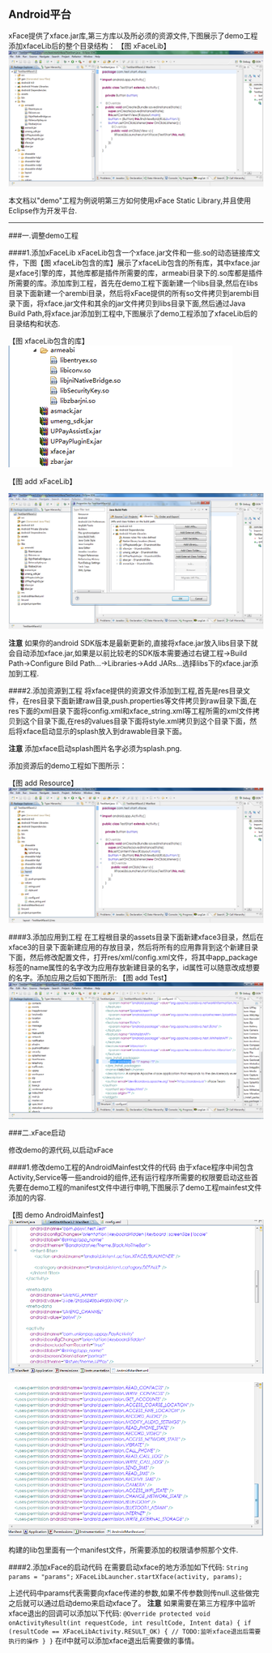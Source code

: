 ## Android平台

xFace提供了xface.jar库,第三方库以及所必须的资源文件,下图展示了demo工程添加xfaceLib后的整个目录结构：
 【图 xFaceLib】
![](image/xFaceLib.png)


本文档以"demo"工程为例说明第三方如何使用xFace Static Library,并且使用Eclipse作为开发平台.

_____

###一.调整demo工程

####1.添加xFaceLib
xFaceLib包含一个xface.jar文件和一些.so的动态链接库文件，下图【图 xfaceLib包含的库】展示了xfaceLib包含的所有库，其中xface.jar是xface引擎的库，其他库都是插件所需要的库，armeabi目录下的.so库都是插件所需要的库。添加库到工程，首先在demo工程下面新建一个libs目录,然后在libs目录下面新建一个arembi目录，然后将xFace提供的所有so文件拷贝到arembi目录下面，将xface.jar文件和其余的jar文件拷贝到libs目录下面,然后通过Java Build Path,将xface.jar添加到工程中,下图展示了demo工程添加了xfaceLib后的目录结构和状态.

【图 xfaceLib包含的库】
![](image/lib.png)

 【图 add xFaceLib】

![](image/add_xfaceLib.png)


**注意**
 如果你的android SDK版本是最新更新的,直接将xface.jar放入libs目录下就会自动添加xface.jar,如果是以前比较老的SDK版本需要通过右键工程->Build Path->Configure Bild Path...->Libraries->Add JARs...选择libs下的xface.jar添加到工程.

####2.添加资源到工程
将xface提供的资源文件添加到工程,首先是res目录文件，在res目录下面新建raw目录,push.properties等文件拷贝到raw目录下面,在res下面的xml目录下面将config.xml和xface_string.xml等工程所需的xml文件拷贝到这个目录下面,在res的values目录下面将style.xml拷贝到这个目录下面，然后将xface启动显示的splash放入到drawable目录下面。

**注意**
 添加xface启动splash图片名字必须为splash.png.

添加资源后的demo工程如下图所示：

【图 add Resource】
![](image/add_Resource.png)

####3.添加应用到工程
 在工程根目录的assets目录下面新建xface3目录，然后在xface3的目录下面新建应用的存放目录，然后将所有的应用靠背到这个新建目录下面，然后修改配置文件，打开res/xml/config.xml文件，将其中app_package标签的name属性的名字改为应用存放新建目录的名字，id属性可以随意改成想要的名字。添加应用之后如下图所示:
【图 add Test】
![](image/add_Test.png)


###二.xFace启动

修改demo的源代码,以启动xFace

####1.修改demo工程的AndroidMainfest文件的代码
由于xface程序中间包含Activity,Service等一些android的组件,还有运行程序所需要的权限要启动这些首先要在demo工程的manifest文件中进行申明,下图展示了demo工程mainfest文件添加的内容.

【图 demo AndroidMainfest】
![](image/manifest.png)

![](image/permission.png)

构建的lib包里面有一个manifest文件，所需要添加的权限请参照那个文件.

####2.添加xFace的启动代码
在需要启动xface的地方添加如下代码:
    `String params = "params";`
    `XFaceLibLauncher.startXface(activity, params);`

上述代码中params代表需要向xface传递的参数,如果不传参数则传null.这些做完之后就可以通过启动demo来启动xface了。
**注意**
 如果需要在第三方程序中监听xface退出的回调可以添加以下代码:
    `@Override
	protected void onActivityResult(int requestCode, int resultCode, Intent data) {
		if (resultCode == XFaceLibActivity.RESULT_OK) {
			// TODO:监听xface退出后需要执行的操作
		}
	}`
在if中就可以添加xface退出后需要做的事情。